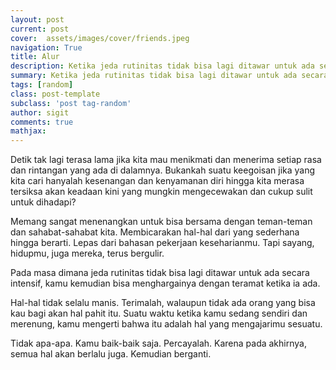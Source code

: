 ```yaml
---
layout: post
current: post
cover:  assets/images/cover/friends.jpeg
navigation: True
title: Alur
description: Ketika jeda rutinitas tidak bisa lagi ditawar untuk ada secara intensif, maka kamu akan bisa menghargainya dengan teramat ketika ia ada.
summary: Ketika jeda rutinitas tidak bisa lagi ditawar untuk ada secara intensif, maka kamu akan bisa menghargainya dengan teramat ketika ia ada.
tags: [random]
class: post-template
subclass: 'post tag-random'
author: sigit
comments: true
mathjax:
---
```


Detik tak lagi terasa lama jika kita mau menikmati dan menerima setiap rasa dan rintangan yang ada di dalamnya. Bukankah suatu keegoisan jika yang kita cari hanyalah kesenangan dan kenyamanan diri hingga kita merasa tersiksa akan keadaan kini yang mungkin mengecewakan dan cukup sulit untuk dihadapi?

Memang sangat menenangkan untuk bisa bersama dengan teman-teman dan sahabat-sahabat kita. Membicarakan hal-hal dari yang sederhana hingga berarti. Lepas dari bahasan pekerjaan keseharianmu. Tapi sayang, hidupmu, juga mereka, terus bergulir.

Pada masa dimana jeda rutinitas tidak bisa lagi ditawar untuk ada secara intensif, kamu kemudian bisa menghargainya dengan teramat ketika ia ada.

Hal-hal tidak selalu manis. Terimalah, walaupun tidak ada orang yang bisa kau bagi akan hal pahit itu. Suatu waktu ketika kamu sedang sendiri dan merenung, kamu mengerti bahwa itu adalah hal yang mengajarimu sesuatu.

Tidak apa-apa. Kamu baik-baik saja. Percayalah. Karena pada akhirnya, semua hal akan berlalu juga. Kemudian berganti.